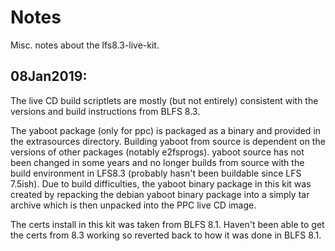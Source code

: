 
# Notes

  Misc. notes about the lfs8.3-live-kit.



## 08Jan2019:

The live CD build scriptlets are mostly (but not entirely) consistent 
with the versions and build instructions from BLFS 8.3.  

The yaboot package (only for ppc) is packaged as a binary and provided in
the extrasources directory.   Building yaboot from source is dependent
on the versions of other packages (notably e2fsprogs).   yaboot source
has not been changed in some years and no longer builds from source with
the build environment in LFS8.3 (probably hasn't been buildable since LFS 7.5ish).
Due to build difficulties, the yaboot binary package in this kit was 
created by repacking the debian yaboot binary package into a 
simply tar archive which is then unpacked into the PPC live CD image.

The certs install in this kit was taken from BLFS 8.1.  Haven't been able
to get the certs from 8.3 working so reverted back to how it was done in
BLFS 8.1.




